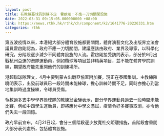 ```yaml
---
layout: post
title: 有教練憂球員訓練不足　霍啟剛：不應一刀切關閉設施
date: 2022-03-31 09:15:05.000000000 +08:00
link: https://news.rthk.hk/rthk/ch/component/k2/1641776-20220331.htm
categories: rthk
---
```


第五波疫情以來，本港絕大部分體育設施都要關閉，體育演藝文化及出版界立法會議員霍啟剛認為，政府不應一刀切關閉，建議應該由政府、業界及專家，以科學化研究，分階段逐步減少不同體育設施的人流。霍啟剛接受訪問表示，部分於9月出戰杭州亞運的港隊運動員，例如欖球等項目並非精英項目，並不能在體育學院訓練，期望政府能先重開他們的訓練場所。

港超聯球隊理文，4月中要到蒙古出戰亞協盃附加賽，現正在泰國集訓。主教練陳曉明表示，出發前球員已一段時間未能練球，擔心訓練時間不足，同時亦擔心到當地集訓時過度操練，令球員受傷。

執教過多支中學學界籃球隊的教練翁金驊表示，部分學界運動員過去一段時間未能比賽，例如中四學生運動員，即將應付中學文憑試，疫情令好多賽事取消，亦令他們失去一段回憶。

政府早前宣布，4月21日起，會分三個階段逐步放寬社交距離措施，首階段會重開大部分表列處所，包括體育設施。
